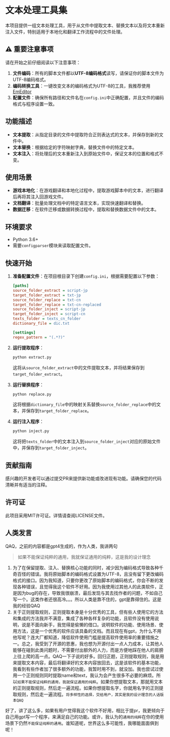# 文本处理工具集

本项目提供一组文本处理工具，用于从文件中提取文本、替换文本以及将文本重新注入文件，特别适用于本地化和翻译工作流程中的文件处理。

## ⚠️ 重要注意事项

请在开始之前仔细阅读以下注意事项：

1. **文件编码**：所有的脚本文件都以**UTF-8编码格式**读写，请保证你的脚本文件为UTF-8编码格式。
2. **编码转换工具**：一键改变文本的编码格式为UTF-8的工具，我推荐使用 [EmEditor](https://www.emeditor.com/)
3. **配置文件**：确保所有路径和文件名在`config.ini`中正确配置，并且文件的编码格式与程序设置一致。

## 功能描述

- **文本提取**：从指定目录的文件中提取符合正则表达式的文本，并保存到新的文件中。
- **文本替换**：根据给定的字符映射字典，替换文件中的特定文本。
- **文本注入**：将处理后的文本重新注入到原始文件中，保证文本的位置和格式不变。

## 使用场景

- **游戏本地化**：在游戏翻译和本地化过程中，提取游戏脚本中的文本，进行翻译后再将其注入回游戏文件。
- **文档翻译**：批量处理文档中的特定语言文本，实现快速翻译和替换。
- **数据迁移**：在软件迁移或数据转换过程中，提取和替换数据文件中的文本。

## 环境要求

- Python 3.6+
- 需要`configparser`模块来读取配置文件。

## 快速开始

1. **准备配置文件**：在项目根目录下创建`config.ini`，根据需要配置以下参数：

    ```ini
    [paths]
    source_folder_extract = script-jp
    target_folder_extract = txt-jp
    source_folder_replace = txt-cn
    target_folder_replace = txt-cn-replaced
    source_folder_inject = script-jp
    target_folder_inject = script-cn
    texts_folder = texts_cn_folder
    dictionary_file = dic.txt

    [settings]
    regex_pattern = "(.*?)"
    ```

2. **运行提取程序**：

    ```bash
    python extract.py
    ```

    这将从`source_folder_extract`中的文件提取文本，并将结果保存到`target_folder_extract`。

3. **运行替换程序**：

    ```bash
    python replace.py
    ```

    这将根据`dictionary_file`中的映射关系替换`source_folder_replace`中的文本，并保存到`target_folder_replace`。

4. **运行注入程序**：

    ```bash
    python inject.py
    ```

    这将把`texts_folder`中的文本注入到`source_folder_inject`对应的原始文件中，并保存到`target_folder_inject`。

## 贡献指南

感兴趣的开发者可以通过提交PR来提供新功能或改进现有功能。请确保您的代码清晰并有适当的注释。

## 许可证

此项目采用MIT许可证。详情请查阅LICENSE文件。

## 人类发言

QAQ，之前的内容都是gpt4生成的，作为人类，我讲两句

>如果不能保证纯粹的通用，我就保证通用的纯粹，这是我的设计理念

1. 为了在保留提取、注入、替换核心功能的同时，减少因为编码格式导致各种千奇百怪的错误。我将原始脚本的编码格式设置为UTF-8，且没有留下更改编码格式的接口。因为我知道，只要你更改了原始脚本的编码格式，你会不断的发现各种错误，且觉得我这个软件不好用。因为我使用过其他人的此类软件，正是因为bug的存在，导致我很崩溃，最后发现与其去找作者的问题，不如自己写一个。这类作者还很高冷。。。所以人类是靠不住的，gpt是靠得住的。这是我的经验QAQ
2. 关于正则提取规则，正则提取本身是十分优秀的工具，但有些人使用它的方法和集成的方法我并不满意，集成了各种各样复杂的功能，且软件没有使用说明，说是不面向新手，我觉得是偷懒的借口。说明软件的功能、使用场景、使用方法，这是一个优秀的软件应该具备的文档。而且现在有gpt，为什么不用他写呢？连大厂都知道，降低软件使用门槛是提高软件使用率的重要措施之一。总之，我受到了开源的恩惠，我也想为开源付出一点人力成本，让其他人能够在碰到此类问题时，不需要付出额外的人力，而是方便地踩在他人的肩膀上往上爬的高一点。QAQ一下子说的好多。回归正题，正则提取规则，我是用来提取文本内容，最后将翻译好的文本内容放回去，这是该软件的基本功能，我看到有些作者加了很多额外的功能，我暂时用不到，就没加。我也尝试过使用一个正则规则同时提取name和text，我认为会产生很多不必要的麻烦。所以`如果不能保证纯粹的通用，我就保证通用的纯粹`。如果你想提取文本，那就用文本的正则提取规则，然后走一遍流程。如果你想提取名字，你就用名字的正则提取规则，然后走一遍流程。`将多样性的选择，交给用户，其实是我的设计理念的人话版本QAQ`

好了，讲了这么多，如果有用户觉得我这个软件不好用，相比于提pr，我更倾向于自己用gpt写一个程序，来满足自己的功能。或许，我认为的`通用的纯粹`在你的使用场景下仍然`不能保证纯粹的通用`。谁知道呢，世界这么多可能性，我哪能面面俱到呢！
